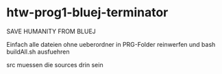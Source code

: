 # htw-prog1-bluej-terminator

SAVE HUMANITY FROM BLUEJ

Einfach alle dateien ohne ueberordner in PRG-Folder reinwerfen und bash buildAll.sh ausfuehren

src muessen die sources drin sein
